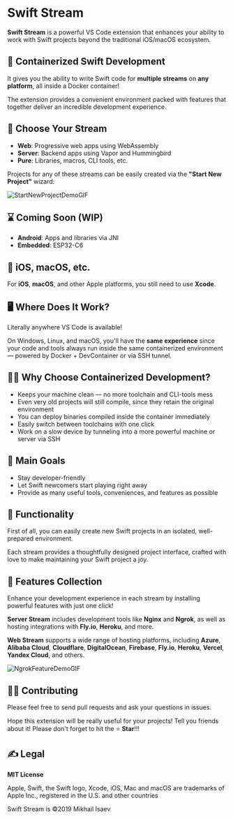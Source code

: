 # Swift Stream

**Swift Stream** is a powerful VS Code extension that enhances your ability to work with Swift projects beyond the traditional iOS/macOS ecosystem.

## 🐳 Containerized Swift Development

It gives you the ability to write Swift code for **multiple streams** on **any platform**, all inside a Docker container!

The extension provides a convenient environment packed with features that together deliver an incredible development experience.

## 🌊 Choose Your Stream

- **Web**: Progressive web apps using WebAssembly  
- **Server**: Backend apps using Vapor and Hummingbird  
- **Pure**: Libraries, macros, CLI tools, etc.

Projects for any of these streams can be easily created via the **"Start New Project"** wizard:

![StartNewProjectDemoGIF](https://swift.stream/assets/images/github/StartNewProjectDemo.gif)

## ⌛️ Coming Soon (WIP)

- **Android**: Apps and libraries via JNI  
- **Embedded**: ESP32-C6

## 📱 iOS, macOS, etc.

For **iOS**, **macOS**, and other Apple platforms, you still need to use **Xcode**.

## 🖥️ Where Does It Work?

Literally anywhere VS Code is available!

On Windows, Linux, and macOS, you'll have the **same experience** since your code and tools always run inside the same containerized environment — powered by Docker + DevContainer or via SSH tunnel.

## 💁‍♂️ Why Choose Containerized Development?

- Keeps your machine clean — no more toolchain and CLI-tools mess  
- Even very old projects will still compile, since they retain the original environment  
- You can deploy binaries compiled inside the container immediately  
- Easily switch between toolchains with one click  
- Work on a slow device by tunneling into a more powerful machine or server via SSH

## 🌷 Main Goals

- Stay developer-friendly  
- Let Swift newcomers start playing right away  
- Provide as many useful tools, conveniences, and features as possible

## 🧰 Functionality

First of all, you can easily create new Swift projects in an isolated, well-prepared environment.

Each stream provides a thoughtfully designed project interface, crafted with love to make maintaining your Swift project a joy.

## 💎 Features Collection

Enhance your development experience in each stream by installing powerful features with just one click!

**Server Stream** includes development tools like **Nginx** and **Ngrok**, as well as hosting integrations with **Fly.io**, **Heroku**, and more.

**Web Stream** supports a wide range of hosting platforms, including **Azure**, **Alibaba Cloud**, **Cloudflare**, **DigitalOcean**, **Firebase**, **Fly.io**, **Heroku**, **Vercel**, **Yandex Cloud**, and others.

![NgrokFeatureDemoGIF](https://swift.stream/assets/images/github/NgrokFeatureDemo.gif)

## 👨‍💻 Contributing

Please feel free to send pull requests and ask your questions in issues.

Hope this extension will be really useful for your projects! Tell you friends about it! Please don't forget to hit the ⭐️ **Star**!!!

## ✍️ Legal

**MIT License**

Apple, Swift, the Swift logo, Xcode, iOS, Mac and macOS are trademarks of Apple Inc., registered in the U.S. and other countries

Swift Stream is ©2019 Mikhail Isaev